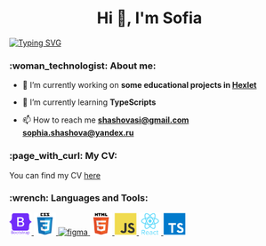 <h1 align="center">Hi 👋, I'm Sofia</h1>

[![Typing SVG](https://readme-typing-svg.herokuapp.com?color=%2336BCF7&lines=A+passionate+frontend+developer)](https://git.io/typing-svg)

<h3 align="left">:woman_technologist: About me:</h3>

- 🔭 I’m currently working on **some educational projects in [Hexlet](https://ru.hexlet.io/u/user-396664c732595cf2)**

- 🌱 I’m currently learning **TypeScripts**

- 📫 How to reach me **shashovasi@gmail.com** **sophia.shashova@yandex.ru**

<h3 align="left">:page_with_curl: My CV:</h3>

You can find my CV [here](https://cv.hexlet.io/ru/resumes/5046)


<h3 align="left">:wrench: Languages and Tools:</h3>
<p align="left"> <a href="https://getbootstrap.com" target="_blank" rel="noreferrer"> <img src="https://raw.githubusercontent.com/devicons/devicon/master/icons/bootstrap/bootstrap-plain-wordmark.svg" alt="bootstrap" width="40" height="40"/> </a> <a href="https://www.w3schools.com/css/" target="_blank" rel="noreferrer"> <img src="https://raw.githubusercontent.com/devicons/devicon/master/icons/css3/css3-original-wordmark.svg" alt="css3" width="40" height="40"/> </a> <a href="https://www.figma.com/" target="_blank" rel="noreferrer"> <img src="https://www.vectorlogo.zone/logos/figma/figma-icon.svg" alt="figma" width="40" height="40"/> </a> <a href="https://www.w3.org/html/" target="_blank" rel="noreferrer"> <img src="https://raw.githubusercontent.com/devicons/devicon/master/icons/html5/html5-original-wordmark.svg" alt="html5" width="40" height="40"/> </a> <a href="https://developer.mozilla.org/en-US/docs/Web/JavaScript" target="_blank" rel="noreferrer"> <img src="https://raw.githubusercontent.com/devicons/devicon/master/icons/javascript/javascript-original.svg" alt="javascript" width="40" height="40"/> </a> <a href="https://reactjs.org/" target="_blank" rel="noreferrer"> <img src="https://raw.githubusercontent.com/devicons/devicon/master/icons/react/react-original-wordmark.svg" alt="react" width="40" height="40"/> </a> <a href="https://www.typescriptlang.org/" target="_blank" rel="noreferrer"> <img src="https://raw.githubusercontent.com/devicons/devicon/master/icons/typescript/typescript-original.svg" alt="typescript" width="40" height="40"/> </a> </p>
